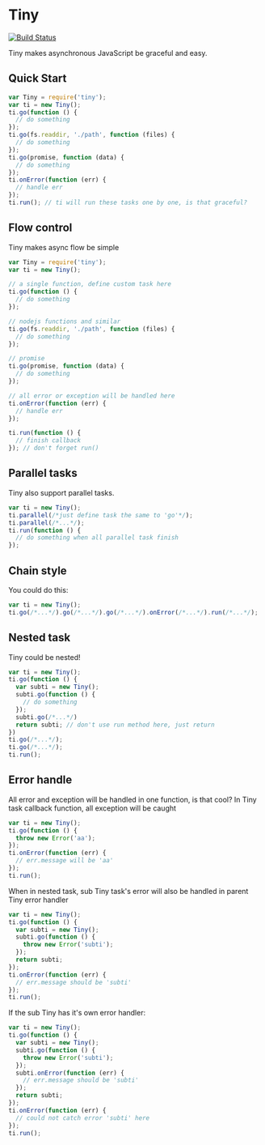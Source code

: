 # Tiny

[![Build Status](https://travis-ci.org/iMumuMua/tiny.svg)](https://travis-ci.org/iMumuMua/tiny)

Tiny makes asynchronous JavaScript be graceful and easy.

## Quick Start
```javascript
var Tiny = require('tiny');
var ti = new Tiny();
ti.go(function () {
  // do something
});
ti.go(fs.readdir, './path', function (files) {
  // do something
});
ti.go(promise, function (data) {
  // do something
});
ti.onError(function (err) {
  // handle err
});
ti.run(); // ti will run these tasks one by one, is that graceful?
```

## Flow control
Tiny makes async flow be simple
```javascript
var Tiny = require('tiny');
var ti = new Tiny();

// a single function, define custom task here
ti.go(function () {
  // do something
});

// nodejs functions and similar
ti.go(fs.readdir, './path', function (files) {
  // do something
});

// promise
ti.go(promise, function (data) {
  // do something
});

// all error or exception will be handled here
ti.onError(function (err) {
  // handle err
});

ti.run(function () {
  // finish callback
}); // don't forget run()
```

## Parallel tasks
Tiny also support parallel tasks.
```javascript
var ti = new Tiny();
ti.parallel(/*just define task the same to 'go'*/);
ti.parallel(/*...*/);
ti.run(function () {
  // do something when all parallel task finish
});
```

## Chain style
You could do this:
```javascript
var ti = new Tiny();
ti.go(/*...*/).go(/*...*/).go(/*...*/).onError(/*...*/).run(/*...*/);
```

## Nested task
Tiny could be nested!
```javascript
var ti = new Tiny();
ti.go(function () {
  var subti = new Tiny();
  subti.go(function () {
    // do something
  });
  subti.go(/*...*/)
  return subti; // don't use run method here, just return
})
ti.go(/*...*/);
ti.go(/*...*/);
ti.run();
```

## Error handle
All error and exception will be handled in one function, is that cool?
In Tiny task callback function, all exception will be caught
```javascript
var ti = new Tiny();
ti.go(function () {
  throw new Error('aa');
});
ti.onError(function (err) {
  // err.message will be 'aa'
});
ti.run();
```

When in nested task, sub Tiny task's error will also be handled in parent Tiny error handler
```javascript
var ti = new Tiny();
ti.go(function () {
  var subti = new Tiny();
  subti.go(function () {
    throw new Error('subti');
  });
  return subti;
});
ti.onError(function (err) {
  // err.message should be 'subti'
});
ti.run();
```
If the sub Tiny has it's own error handler:
```javascript
var ti = new Tiny();
ti.go(function () {
  var subti = new Tiny();
  subti.go(function () {
    throw new Error('subti');
  });
  subti.onError(function (err) {
    // err.message should be 'subti'
  });
  return subti;
});
ti.onError(function (err) {
  // could not catch error 'subti' here
});
ti.run();
```
